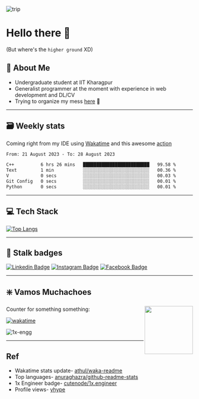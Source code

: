 ![trip](./assets/trip.jpg)

# Hello there 👋

(But where's the `higher ground` XD)

## 🥔 About Me

- Undergraduate student at IIT Kharagpur
- Generalist programmer at the moment with experience in web development and DL/CV
- Trying to organize my mess [here](https://sneaky-potato.github.io/) 🚀

---

## 🗃️ Weekly stats

Coming right from my IDE using [Wakatime](http://wakatime.com/) and this awesome [action](https://github.com/athul/waka-readme)

<!--START_SECTION:waka-->

```txt
From: 21 August 2023 - To: 28 August 2023

C++          6 hrs 26 mins   █████████████████████████   99.58 %
Text         1 min           ░░░░░░░░░░░░░░░░░░░░░░░░░   00.36 %
V            0 secs          ░░░░░░░░░░░░░░░░░░░░░░░░░   00.03 %
Git Config   0 secs          ░░░░░░░░░░░░░░░░░░░░░░░░░   00.01 %
Python       0 secs          ░░░░░░░░░░░░░░░░░░░░░░░░░   00.01 %
```

<!--END_SECTION:waka-->

---

## 💻 Tech Stack

[![Top Langs](https://github-readme-stats.vercel.app/api/top-langs/?username=sneaky-potato&layout=compact&theme=radical)](https://github.com/anuraghazra/github-readme-stats)

---

## 🤝 Stalk badges

[![Linkedin Badge](https://img.shields.io/badge/LinkedIn-0077B5?style=for-the-badge&logo=linkedin&logoColor=white)](https://www.linkedin.com/in/ashwani-k-kamal/)
[![Instagram Badge](https://img.shields.io/badge/Instagram-E4405F?style=for-the-badge&logo=instagram&logoColor=white)](https://www.instagram.com/sneaky_potato/)
[![Facebook Badge](https://img.shields.io/badge/Facebook-1877F2?style=for-the-badge&logo=facebook&logoColor=white)](https://www.facebook.com/ashwani.k.kamal/)

---

## ❇️ Vamos Muchachoes  

<img align = "right" height = "130" width = "130" src="https://media.giphy.com/media/LwHaQCGZMdD9Ghalrl/giphy.gif">

Counter for something something:

[![wakatime](https://wakatime.com/badge/user/e0871c9e-5a07-4036-9354-41563cad914d.svg)](https://wakatime.com/@e0871c9e-5a07-4036-9354-41563cad914d)  

![1x-engg](https://img.shields.io/github/stars/cutenode/1x.engineer.svg?color=purple&label=1x%20Engineers&logo=image%2Fpng%3Bbase64%2CiVBORw0KGgoAAAANSUhEUgAAADAAAAAwCAYAAABXAvmHAAADAElEQVRoQ%2B1YPZMNQRQ9RyYiUCVkI0J%2BASUi4xfYzYjsVsmXX2BFZFauigyJ4hcQEtkNVQmoEjvqqh7VM6%2B%2FZ%2BapqXodvtdz%2B56%2B59zT3cTCBxeePzYA%2FncFNxUoqYCkEwC2AbwjeVTyTemctVRA0iUAH11SxwBekLxfmmRq3roA3AHwxEvkLcnrSwJwCOC2l%2FBDkg%2BWBOAzgAtewjdIvlkEAElnAHwDYEK28RvAWZLflwLAuP7aS%2FYLyYtTJG8xZhexJOP6vpfwc5LWUicZ6wDwHsAVL9u7JJ9Okv2YCki6SfJVKhFnYL8AnPTmXSb5yf%2BuJFZsnaYKSHoEYBfAIcmdWPCBgdk0E64J2IT8d0h65lz6gORebWWqAEg6DeAlgKveQjskrc%2BvDElJA5NkWjAA3TC63SL5oxRIMQC3m5b8%2BUHwn%2FZbaFFJUQNzm2HnolODePabgejRbBSF3E4ZbawC%2FrBzjWkhuJikpIG5TTEdnRvEtQrsxSrrz81WwOP7cBM%2BuOSD5S41MFcJA%2BF3qm6trC6iACJ87wI%2FJmkijg5JVQYm6QDAvUDApC6CADJ83y0pbYuBOaoakGJdrACwnuw6QxXfhzsnqcnAMrqwjtfznhCAr4FOk%2BR7IHk7uGUNLMa%2FhC6OSG4lRSzJ2tiwK1T15xIDy%2Bgn5Df2yTHJXhuPUcj6dzEPAxVovoFl9LedpZAlM7Y%2Fpwwss%2FPmzFV%2Bk2ujTf05Z2AhEK1%2BU2JkVf251MA6EGP9JgvAUcpKW9SfawxsCr8pAlCgi63uMFdqYG7nrWWP8ptiAA6ELTbURe84XWNggeN0ld9YTlUAPN52uujdb0tvYL6IvY6VPV%2BFxN8EwFVj5UrZamBrv1ImjgDNBpbyh9R%2FzRWI9PLZnhBjIKYGMNsT4uwAag2slTLD7yarQI2BTZV8cxuN8H%2FWJ8R1UKjpBja2GlNSyMzNrqPdZWjlCXFsspMaWcIL7MZ0zT07%2FntCnCP5STUwV4K5uJNRKLfQXP9vAMy1s6VxF1%2BBPxWSokDSvlDHAAAAAElFTkSuQmCC&?style=flat&logo=appveyor&link=https://1x.engineer&link=https://github.com/cutenode/1x.engineer/stargazers)

---

## Ref

- Wakatime stats update- [athul/waka-readme](https://github.com/athul/waka-readme)
- Top languages- [anuraghazra/github-readme-stats](https://github.com/anuraghazra/github-readme-stats)
- 1x Engineer badge- [cutenode/1x.engineer](https://github.com/cutenode/1x.engineer/blob/main/README.md#badges)
- Profile views- [yhype](https://yhype.me/)
